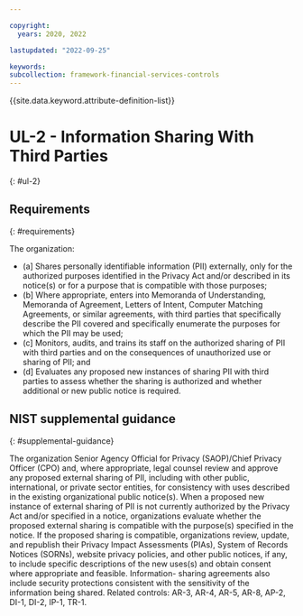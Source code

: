```yaml
---

copyright:
  years: 2020, 2022

lastupdated: "2022-09-25"

keywords: 
subcollection: framework-financial-services-controls
---
```


{{site.data.keyword.attribute-definition-list}}

         
# UL-2 - Information Sharing With Third Parties
{: #ul-2}

## Requirements
{: #requirements}

The organization:

- (a\] Shares personally identifiable information (PII) externally, only for the authorized purposes identified in the Privacy Act and/or described in its notice(s) or for a purpose that is compatible with those purposes;
- (b\] Where appropriate, enters into Memoranda of Understanding, Memoranda of Agreement, Letters of Intent, Computer Matching Agreements, or similar agreements, with third parties that specifically describe the PII covered and specifically enumerate the purposes for which the PII may be used;
- (c\] Monitors, audits, and trains its staff on the authorized sharing of PII with third parties and on the consequences of unauthorized use or sharing of PII; and
- (d\] Evaluates any proposed new instances of sharing PII with third parties to assess whether the sharing is authorized and whether additional or new public notice is required.

## NIST supplemental guidance
{: #supplemental-guidance}

The organization Senior Agency Official for Privacy (SAOP)/Chief Privacy Officer (CPO) and, where appropriate, legal counsel review and approve any proposed external sharing of PII, including with other public, international, or private sector entities, for consistency with uses described in the existing organizational public notice(s). When a proposed new instance of external sharing of PII is not currently authorized by the Privacy Act and/or specified in a notice, organizations evaluate whether the proposed external sharing is compatible with the purpose(s) specified in the notice. If the proposed sharing is compatible, organizations review, update, and republish their Privacy Impact Assessments (PIAs), System of Records Notices (SORNs), website privacy policies, and other public notices, if any, to include specific descriptions of the new uses(s) and obtain consent where appropriate and feasible. Information- sharing agreements also include security protections consistent with the sensitivity of the information being shared. Related controls: AR-3, AR-4, AR-5, AR-8, AP-2, DI-1, DI-2, IP-1, TR-1.



